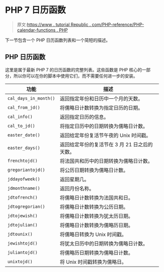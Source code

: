 # PHP 7 日历函数

> 原文:[https://www . tutorial Republic . com/PHP-reference/PHP-calendar-functions . PHP](https://www.tutorialrepublic.com/php-reference/php-calendar-functions.php)

下一节包含一个 PHP 日历函数列表和一个简短的描述。

## PHP 日历函数

这里是属于最新 PHP 7 的日历函数的完整列表。这些函数是 PHP 核心的一部分，所以你可以在你的脚本中使用它们，而不需要任何进一步的安装。

| 功能 | 描述 |
| --- | --- |
| `cal_days_in_month()` | 返回指定年份和日历中一个月的天数。 |
| `cal_from_jd()` | 将儒略日计数转换为指定日历的日期。 |
| `cal_info()` | 返回指定日历的信息。 |
| `cal_to_jd()` | 将指定日历中的日期转换为儒略日计数。 |
| `easter_date()` | 返回给定年份复活节午夜的 Unix 时间戳。 |
| `easter_days()` | 返回给定年份的复活节在 3 月 21 日之后的天数。 |
| `frenchtojd()` | 将法国共和历中的日期转换为儒略日计数。 |
| `gregoriantojd()` | 将公历日期转换为儒略日计数。 |
| `jddayofweek()` | 返回星期几。 |
| `jdmonthname()` | 返回月份名称。 |
| `jdtofrench()` | 将儒略日计数转换为法国共和日。 |
| `jdtogregorian()` | 将儒略日计数转换为公历日期。 |
| `jdtojewish()` | 将儒略日计数转换为犹太历日期。 |
| `jdtojulian()` | 将儒略日计数转换为儒略历日期。 |
| `jdtounix()` | 将儒略日转换为 Unix 时间戳。 |
| `jewishtojd()` | 将犹太日历中的日期转换为儒略日计数。 |
| `juliantojd()` | 将儒略历日期转换为儒略日计数。 |
| `unixtojd()` | 将 Unix 时间戳转换为儒略日。 |
